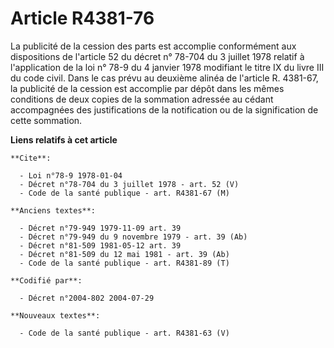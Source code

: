 # Article R4381-76

La publicité de la cession des parts est accomplie conformément aux dispositions de l'article 52 du décret n° 78-704 du 3
juillet 1978 relatif à l'application de la loi n° 78-9 du 4 janvier 1978 modifiant le titre IX du livre III du code civil.
Dans le cas prévu au deuxième alinéa de l'article R. 4381-67, la publicité de la cession est accomplie par dépôt dans les
mêmes conditions de deux copies de la sommation adressée au cédant accompagnées des justifications de la notification ou de
la signification de cette sommation.

**Liens relatifs à cet article**

	**Cite**:

	  - Loi n°78-9 1978-01-04
	  - Décret n°78-704 du 3 juillet 1978 - art. 52 (V)
	  - Code de la santé publique - art. R4381-67 (M)

	**Anciens textes**:

	  - Décret n°79-949 1979-11-09 art. 39
	  - Décret n°79-949 du 9 novembre 1979 - art. 39 (Ab)
	  - Décret n°81-509 1981-05-12 art. 39
	  - Décret n°81-509 du 12 mai 1981 - art. 39 (Ab)
	  - Code de la santé publique - art. R4381-89 (T)

	**Codifié par**:

	  - Décret n°2004-802 2004-07-29

	**Nouveaux textes**:

	  - Code de la santé publique - art. R4381-63 (V)
